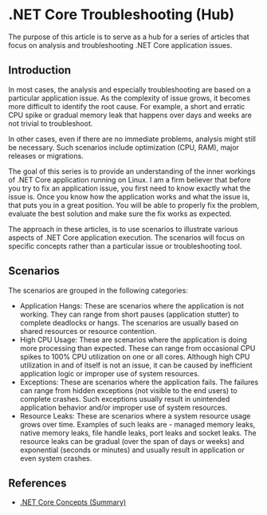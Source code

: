 # .NET Core Troubleshooting (Hub)

The purpose of this article is to serve as a hub for a series of articles that focus on analysis and troubleshooting .NET Core application issues.

## Introduction

In most cases, the analysis and especially troubleshooting are based on a particular application issue. As the complexity of issue grows, it becomes more difficult to identify the root cause. For example, a short and erratic CPU spike or gradual memory leak that happens over days and weeks are not trivial to troubleshoot.

In other cases, even if there are no immediate problems, analysis might still be necessary. Such scenarios include optimization (CPU, RAM), major releases or migrations.

The goal of this series is to provide an understanding of the inner workings of .NET Core application running on Linux. I am a firm believer that before you try to fix an application issue, you first need to know exactly what the issue is. Once you know how the application works and what the issue is, that puts you in a great position. You will be able to properly fix the problem, evaluate the best solution and make sure the fix works as expected.

The approach in these articles, is to use scenarios to illustrate various aspects of .NET Core application execution. The scenarios will focus on specific concepts rather than a particular issue or troubleshooting tool.

## Scenarios

The scenarios are grouped in the following categories:

* Application Hangs: These are scenarios where the application is not working. They can range from short pauses (application stutter) to complete deadlocks or hangs. The scenarios are usually based on shared resources or resource contention.
* High CPU Usage: These are scenarios where the application is doing more processing than expected. These can range from occasional CPU spikes to 100% CPU utilization on one or all cores. Although high CPU utilization in and of itself is not an issue, it can be caused by inefficient application logic or improper use of system resources.
* Exceptions: These are scenarios where the application fails. The failures can range from hidden exceptions (not visible to the end users) to complete crashes. Such exceptions usually result in unintended application behavior and/or improper use of system resources.
* Resource Leaks: These are scenarios where a system resource usage grows over time. Examples of such leaks are - managed memory leaks, native memory leaks, file handle leaks, port leaks and socket leaks. The resource leaks can be gradual (over the span of days or weeks) and exponential (seconds or minutes) and usually result in application or even system crashes.

## References

* [.NET Core Concepts (Summary)](../Concepts/.NET%20Core%20Concepts%20(Summary).md)

<!--- Category = Tags = .NET Core, .NET Troubleshooting, .NET Analysis, Linux --->